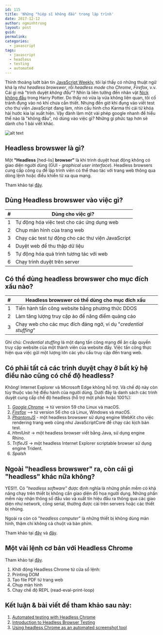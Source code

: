 ```yaml
---
id: 115
title: 'Những "hiệp sĩ không đầu" trong lập trình'
date: 2017-12-12
author: ngminhtrung
layout: post
guid: 
permalink: 
categories:
  - javascript
tags:
  - javascript
  - headless
  - testing
  - automated
---
```


Thỉnh thoảng lướt bản tin [JavaScript Weekly](http://javascriptweekly.com), tôi lại thấy có những thuật ngữ khá lạ như _headless browswer_, rồi _headless mode_ cho _Chrome_, _Firefox_, v.v. Cái gì mà "trình duyệt _không đầu_"? Nhìn là liên tưởng đến nhân vật [Nick không đầu](http://harrypotter.wikia.com/wiki/Nicholas_de_Mimsy-Porpington) trong Harry Potter. Do thấy nó vừa lạ vừa không liên quan, tôi cố tránh đụng vào nó khi chưa cần thiết. Nhưng đến giờ khi đụng vào viết test cho thư viện JavaScript đang làm, nhìn cấu hình cho Karma thì cái từ khóa hài hước kia lại xuất hiện. Vậy đành làm một vài phép google nhanh để hiểu thế nào là "không đầu", nó dùng vào việc gì? Những gì phức tạp hơn sẽ dành cho 1 bài viết khác. 

![alt text][nick]

## Headless browswer là gì?

Một **"Headless** [hed-lis] **browser"** là khi trình duyệt hoạt động không có giao diện người dùng (GUI - _graphical user interface_). Headless browsers cung cấp công cụ để lập trình viên có thể thao tác với trang web thông qua dòng lệnh hoặc điều khiển từ xa qua mạng. 

Tham khảo tại [đây](https://en.wikipedia.org/wiki/Headless_browser).

## Dùng Headless browswer vào việc gì?

| # | Dùng cho việc gì?|
|---|--------------------------------------------|
| 1 | Tự động hóa việc test cho các ứng dụng web |
| 2 | Chụp màn hình của trang web |
| 3 | Chạy các test tự động cho các thư viện JavaScript |
| 4 | Duyệt web để thu thập dữ liệu |
| 5 | Tự động hóa quá trình tương tác với web |
| 6 | Chạy trình duyệt trên server |

## Có thể dùng headless browswer cho mục đích xấu nào?

| # | Headless browswer có thể dùng cho mục đích xấu|
|---|--------------------------------------------|
| 1 | Tiến hành tấn công website bằng phương thức DDOS  |
| 2 | Làm tăng lượng truy cập ảo để nâng điểm quảng cáo |
| 3 | Chạy web cho các mục đích đáng ngờ, ví dụ "_credential stuffing_"|

Ghi chú: _Credential stuffing_ là một dạng tấn công mạng để ăn cắp quyền truy cập website của một thành viên của website đấy. Việc tấn công thực hiện qua việc gửi một lượng lớn các yêu cầu truy cập đến trang web. 

## Có phải tất cả các trình duyệt chạy ở bất kỳ hệ điều nào cũng có chế độ headless?

Không! Internet Explorer và Microsoft Edge không hỗ trợ. Và chế độ này còn tùy thuộc vào hệ điều hành của người dùng. Dưới đây là danh sách các trình duyệt cung cấp chế độ headless (hỗ trợ một phần hoặc 100%):
1. [_Google Chrome_](https://developers.google.com/web/updates/2017/04/headless-chrome) -> từ version 59 cho Linux và macOS. 
2. [_Firefox_](https://developer.mozilla.org/en-US/Firefox/Headless_mode) --> từ version 56 cho cả Linux, Windows và macOS.
3. [_PhantomJS_](http://phantomjs.org/) - một headless browswer sử dụng engine WebKit cho việc rendering trang web cũng như JavaScriptCore để chạy các kịch bản test.
4. _HtmlUnit_ -> một headless browser viết bằng Java, sử dụng engine Rhino. 
5. _TrifleJS_ -> một headless Internet Explorer scriptable browser sử dụng engine Trident. 
6. _Spalsh_ 

## Ngoài "headless browswer" ra, còn cái gì "headless" khác nữa không?

YES!!!. Có "_headless software_" được định nghĩa là những phần mềm có khả năng chạy trên thiết bị không cần giao diện đồ họa người dụng. Những phần mềm này nhận thông số đầu vào và xuất tín hiệu đầu ra thông qua các giao diện như network, cổng serial, thường được cài trên servers hoặc các thiết bị nhúng.

Ngoài ra còn có "_headless computer_" là những thiết bị không dùng màn hình, thậm chí không cả chuột và bàn phím.

Tham khảo tại [đây](https://en.wikipedia.org/wiki/Headless_software) và [đây](https://en.wikipedia.org/wiki/Headless_computer).

## Một vài lệnh cơ bản với Headless Chrome

Tham khảo tại [đây](https://developers.google.com/web/updates/2017/04/headless-chrome).

 1. Khởi động Headless Chrome từ cửa sổ lệnh: 
 2. Printing DOM
 3. Tạo file PDF từ trang web
 4. Chụp màn hình
 5. Chạy chế độ REPL (read-eval-print-loop)

 ## Kết luận & bài viết để tham khảo sau này:

1. [Automated testing with Headless Chrome](https://developers.google.com/web/updates/2017/06/headless-karma-mocha-chai)
2. [Introduction to Headless Browser Testing](https://blog.logrocket.com/introduction-to-headless-browser-testing-44b82310b27c)
3. [Using headless Chrome as an automated screenshot tool](https://medium.com/@dschnr/using-headless-chrome-as-an-automated-screenshot-tool-4b07dffba79a)

[nick]: https://ngminhtrung.github.io/images/PostIMG/2017-12-12-Ky-su-khong-dau/Nearly_Headless_Nick_bust.jpg "Nick không đầu"